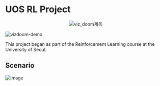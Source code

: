# UOS RL Project
<p align="center">
	<img src="https://github.com/zyounguri/RL/assets/138076274/25fdba84-a836-4234-977a-f050752cf0e3" alt="viz_doom제목"/>
</p>	

![vizdoom-demo](https://github.com/zyounguri/RL/assets/138076274/9e5ad5d6-0c5e-4068-aca2-b114303b36bb)

This project began as part of the Reinforcement Learning course at the University of Seoul.

## Scenario
![image](https://github.com/zyounguri/RL/assets/138076274/31d6cada-7cab-41c8-b268-73437a2c9e50)

